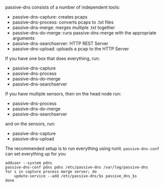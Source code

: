 passive-dns consists of a number of independent tools:

 * passive-dns-capture: creates pcaps
 * passive-dns-process: converts pcaps to .txt files
 * passive-dns-merge: merges multiple .txt together
 * passive-dns-do-merge: runs passive-dns-merge with the appropriate arguments
 * passive-dns-searchserver: HTTP REST Server
 * passive-dns-upload: uploads a pcap to the HTTP Server


If you have one box that does everything, run:

 * passive-dns-capture
 * passive-dns-process
 * passive-dns-do-merge
 * passive-dns-searchserver

If you have multiple sensors, then on the head node run:

 * passive-dns-process
 * passive-dns-do-merge
 * passive-dns-searchserver

and on the sensors, run:

 * passive-dns-capture
 * passive-dns-upload


The recommended setup is to run everything using runit. `passive-dns-conf` can set everything up for you

    adduser --system pdns
    passive-dns-conf pdns pdns /etc/passive-dns /var/log/passive-dns
    for s in capture process merge server; do
        update-service --add /etc/passive-dns/$s passive_dns_$s
    done

